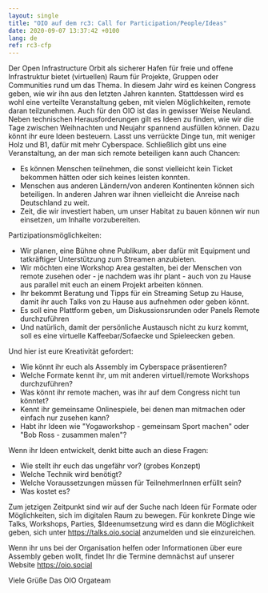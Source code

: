 ```yaml
---
layout: single
title: "OIO auf dem rc3: Call for Participation/People/Ideas"
date: 2020-09-07 13:37:42 +0100
lang: de
ref: rc3-cfp
---
```



Der Open Infrastructure Orbit als sicherer Hafen für freie und offene Infrastruktur bietet (virtuellen) Raum für Projekte, Gruppen oder Communities rund um das Thema. In diesem Jahr wird es keinen Congress geben, wie wir ihn aus den letzten Jahren kannten. Stattdessen wird es wohl eine verteilte Veranstaltung geben, mit vielen Möglichkeiten, remote daran teilzunehmen.
Auch für den OIO ist das in gewisser Weise Neuland. Neben technischen Herausforderungen gilt es Ideen zu finden, wie wir die Tage zwischen Weihnachten und Neujahr spannend ausfüllen können. Dazu könnt ihr eure Ideen besteuern. Lasst uns verrückte Dinge tun, mit weniger Holz und B1, dafür mit mehr Cyberspace. Schließlich gibt uns eine Veranstaltung, an der man sich remote beteiligen kann auch Chancen:

* Es können Menschen teilnehmen, die sonst vielleicht kein Ticket bekommen hätten oder sich keines leisten konnten.
* Menschen aus anderen Ländern/von anderen Kontinenten können sich beteiligen. In anderen Jahren war ihnen vielleicht die Anreise nach Deutschland zu weit.
* Zeit, die wir investiert haben, um unser Habitat zu bauen können wir nun einsetzen, um Inhalte vorzubereiten.

Partizipationsmöglichkeiten:
* Wir planen, eine Bühne ohne Publikum, aber dafür mit Equipment und tatkräftiger Unterstützung zum Streamen anzubieten.
* Wir möchten eine Workshop Area gestalten, bei der Menschen von remote zusehen oder - je nachdem was ihr plant - auch von zu Hause aus parallel mit euch an einem Projekt arbeiten können.
* Ihr bekommt Beratung und Tipps für ein Streaming Setup zu Hause, damit ihr auch Talks von zu Hause aus aufnehmen oder geben könnt.
* Es soll eine Plattform geben, um Diskussionsrunden oder Panels Remote durchzuführen
* Und natürlich, damit der persönliche Austausch nicht zu kurz kommt, soll es eine virtuelle Kaffeebar/Sofaecke und Spieleecken geben.

Und hier ist eure Kreativität gefordert:

* Wie könnt ihr euch als Assembly im Cyberspace präsentieren?
* Welche Formate kennt ihr, um mit anderen virtuell/remote Workshops durchzuführen?
* Was könnt ihr remote machen, was ihr auf dem Congress nicht tun könntet?
* Kennt ihr gemeinsame Onlinespiele, bei denen man mitmachen oder einfach nur zusehen kann?
* Habt ihr Ideen wie "Yogaworkshop - gemeinsam Sport machen" oder "Bob Ross - zusammen malen"?

Wenn ihr Ideen entwickelt, denkt bitte auch an diese Fragen:

* Wie stellt ihr euch das ungefähr vor? (grobes Konzept)
* Welche Technik wird benötigt?
* Welche Voraussetzungen müssen für TeilnehmerInnen erfüllt sein?
* Was kostet es?

Zum jetzigen Zeitpunkt sind wir auf der Suche nach Ideen für Formate oder Möglichkeiten, sich im digitalen Raum zu bewegen. Für konkrete Dinge wie Talks, Workshops, Parties, $Ideenumsetzung wird es dann die Möglichkeit geben, sich unter https://talks.oio.social anzumelden und sie einzureichen.

Wenn ihr uns bei der Organisation helfen oder Informationen über eure Assembly geben wollt, findet Ihr die Termine demnächst auf unserer Website https://oio.social

Viele Grüße
Das OIO Orgateam

